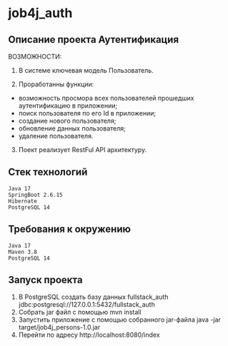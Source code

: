 # job4j_auth

## Описание проекта Аутентификация


ВОЗМОЖНОСТИ:

1. В системе ключевая модель Пользователь.

2. Проработанны функции:

  - возможность просмора всех пользователей прошедших аутентификацию в приложении;
  - поиск пользователя по его Id в приложении;
  - создание нового пользователя;
  - обновление данных пользователя;
  - удаление пользователя.

3. Поект реализует RestFul API архитектуру.


## Стек технологий

    Java 17
    SpringBoot 2.6.15
    Hibernate
    PostgreSQL 14

## Требования к окружению

    Java 17
    Maven 3.8
    PostgreSQL 14

## Запуск проекта

1. В PostgreSQL создать базу данных fullstack_auth
   jdbc:postgresql://127.0.0.1:5432/fullstack_auth
2. Собрать jar файл с помощью mvn install
3. Запустить приложение с помощью собранного jar-файла
java -jar target/job4j_persons-1.0.jar
4. Перейти по адресу http://localhost:8080/index


